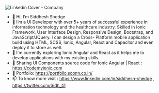 ![Linkedin Cover - Company](https://user-images.githubusercontent.com/32062337/209069844-7aa483d7-cf8c-4b92-a9c6-04565f92d91a.png)


- 👋 Hi, I’m Siddhesh Shedge
- 👀 I’m a UI Developer with over 5+ years of successful experience in information technology and the healthcare industry. 
     Skilled in Ionic Framework, User Interface Design, Responsive Design, Bootstrap, and JavaScript/JQuery. 
     I can design a Cross- Platform mobile application build using HTML, SCSS, Ionic, Angular, React and Capacitor and even deploy it to store as well.
- 🌱 I'm currently exploring Ionic Angular and React as it helps me to develop applications with my existing skills.
- 💞️ Sharing UI Components source code for Ionic Angular | React : https://codemyionic.com
- 💪 Portfolio: https://portfolio.sconn.co.in/
- 📫 To know more visit : https://www.linkedin.com/in/siddhesh-shedge , https://twitter.com/Sidh_41

<!---
sidh41/sidh41 is a ✨ special ✨ repository because its `README.md` (this file) appears on your GitHub profile.
You can click the Preview link to take a look at your changes.
--->

